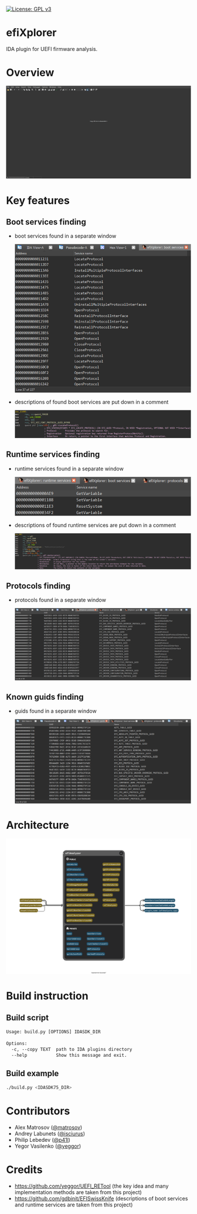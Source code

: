 [![License: GPL v3](https://img.shields.io/badge/License-GPL%20v3-blue.svg)](http://www.gnu.org/licenses/gpl-3.0)

# efiXplorer

IDA plugin for UEFI firmware analysis.

# Overview

![overview](img/overview.gif)

# Key features

## Boot services finding

* boot services found in a separate window

    ![bs1](img/bs1.png)

* descriptions of found boot services are put down in a comment

    ![bs2](img/bs2.png)

## Runtime services finding

* runtime services found in a separate window

    ![rt1](img/rt1.png)

* descriptions of found runtime services are put down in a comment

    ![rt2](img/rt2.png)

## Protocols finding

* protocols found in a separate window

    ![protocols](img/protocols.png)

## Known guids finding

* guids found in a separate window

    ![guids](img/guids.png)

# Architecture

![arch](img/arch.png)

# Build instruction

## Build script

```
Usage: build.py [OPTIONS] IDASDK_DIR

Options:
  -c, --copy TEXT  path to IDA plugins directory
  --help           Show this message and exit.
```

## Build example

```bash
./build.py <IDASDK75_DIR>
```

# Contributors

* Alex Matrosov ([@matrosov](https://github.com/matrosov))
* Andrey Labunets ([@isciurus](https://github.com/isciurus))
* Philip Lebedev ([@p41l](https://github.com/p41l/))
* Yegor Vasilenko ([@yeggor](https://github.com/yeggor/))

# Credits

* https://github.com/yeggor/UEFI_RETool (the key idea and many implementation methods are taken from this project)
* https://github.com/gdbinit/EFISwissKnife (descriptions of boot services and runtime services are taken from this project)
